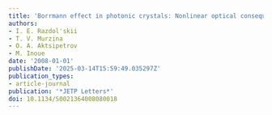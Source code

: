 ```yaml
---
title: 'Borrmann effect in photonic crystals: Nonlinear optical consequences'
authors:
- I. E. Razdol'skii
- T. V. Murzina
- O. A. Aktsipetrov
- M. Inoue
date: '2008-01-01'
publishDate: '2025-03-14T15:59:49.035297Z'
publication_types:
- article-journal
publication: '*JETP Letters*'
doi: 10.1134/S0021364008080018
---
```

